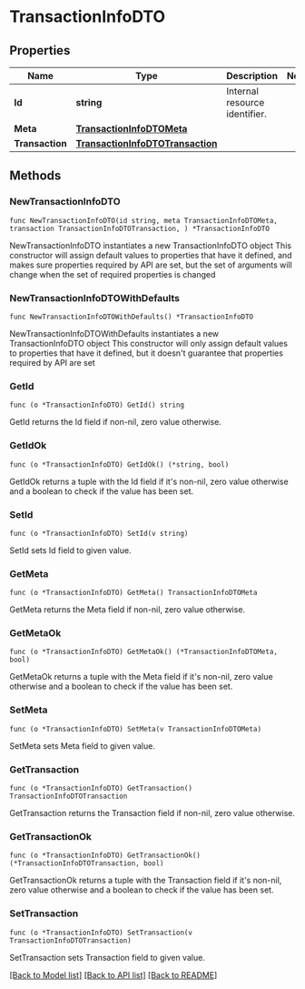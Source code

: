 # TransactionInfoDTO

## Properties

Name | Type | Description | Notes
------------ | ------------- | ------------- | -------------
**Id** | **string** | Internal resource identifier. | 
**Meta** | [**TransactionInfoDTOMeta**](TransactionInfoDTOMeta.md) |  | 
**Transaction** | [**TransactionInfoDTOTransaction**](TransactionInfoDTOTransaction.md) |  | 

## Methods

### NewTransactionInfoDTO

`func NewTransactionInfoDTO(id string, meta TransactionInfoDTOMeta, transaction TransactionInfoDTOTransaction, ) *TransactionInfoDTO`

NewTransactionInfoDTO instantiates a new TransactionInfoDTO object
This constructor will assign default values to properties that have it defined,
and makes sure properties required by API are set, but the set of arguments
will change when the set of required properties is changed

### NewTransactionInfoDTOWithDefaults

`func NewTransactionInfoDTOWithDefaults() *TransactionInfoDTO`

NewTransactionInfoDTOWithDefaults instantiates a new TransactionInfoDTO object
This constructor will only assign default values to properties that have it defined,
but it doesn't guarantee that properties required by API are set

### GetId

`func (o *TransactionInfoDTO) GetId() string`

GetId returns the Id field if non-nil, zero value otherwise.

### GetIdOk

`func (o *TransactionInfoDTO) GetIdOk() (*string, bool)`

GetIdOk returns a tuple with the Id field if it's non-nil, zero value otherwise
and a boolean to check if the value has been set.

### SetId

`func (o *TransactionInfoDTO) SetId(v string)`

SetId sets Id field to given value.


### GetMeta

`func (o *TransactionInfoDTO) GetMeta() TransactionInfoDTOMeta`

GetMeta returns the Meta field if non-nil, zero value otherwise.

### GetMetaOk

`func (o *TransactionInfoDTO) GetMetaOk() (*TransactionInfoDTOMeta, bool)`

GetMetaOk returns a tuple with the Meta field if it's non-nil, zero value otherwise
and a boolean to check if the value has been set.

### SetMeta

`func (o *TransactionInfoDTO) SetMeta(v TransactionInfoDTOMeta)`

SetMeta sets Meta field to given value.


### GetTransaction

`func (o *TransactionInfoDTO) GetTransaction() TransactionInfoDTOTransaction`

GetTransaction returns the Transaction field if non-nil, zero value otherwise.

### GetTransactionOk

`func (o *TransactionInfoDTO) GetTransactionOk() (*TransactionInfoDTOTransaction, bool)`

GetTransactionOk returns a tuple with the Transaction field if it's non-nil, zero value otherwise
and a boolean to check if the value has been set.

### SetTransaction

`func (o *TransactionInfoDTO) SetTransaction(v TransactionInfoDTOTransaction)`

SetTransaction sets Transaction field to given value.



[[Back to Model list]](../README.md#documentation-for-models) [[Back to API list]](../README.md#documentation-for-api-endpoints) [[Back to README]](../README.md)


